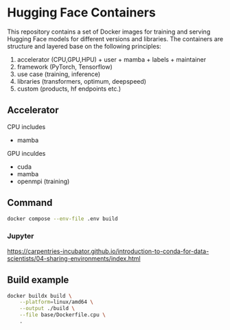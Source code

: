 # Hugging Face Containers

This repository contains a set of Docker images for training and serving Hugging Face models for different versions and libraries. 
The containers are structure and layered base on the following principles:
1. accelerator (CPU,GPU,HPU) + user + mamba + labels + maintainer
2. framework (PyTorch, Tensorflow)
3. use case (training, inference)
4. libraries (transformers, optimum, deepspeed)
5. custom (products, hf endpoints etc.)

## Accelerator

CPU includes
* mamba

GPU inculdes
* cuda 
* mamba
* openmpi (training)


## Command

```bash
docker compose --env-file .env build
```

### Jupyter

https://carpentries-incubator.github.io/introduction-to-conda-for-data-scientists/04-sharing-environments/index.html

## Build example

```bash
docker buildx build \
    --platform=linux/amd64 \
    --output ./build \
    --file base/Dockerfile.cpu \
    .
```